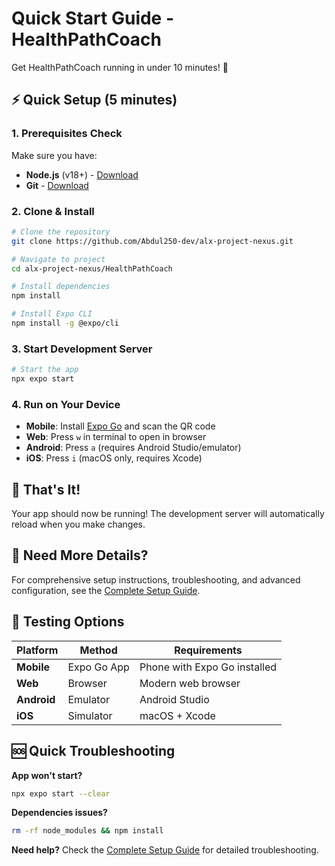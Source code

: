 # Quick Start Guide - HealthPathCoach

Get HealthPathCoach running in under 10 minutes! 🚀

## ⚡ Quick Setup (5 minutes)

### 1. Prerequisites Check
Make sure you have:
- **Node.js** (v18+) - [Download](https://nodejs.org/)
- **Git** - [Download](https://git-scm.com/)

### 2. Clone & Install
```bash
# Clone the repository
git clone https://github.com/Abdul250-dev/alx-project-nexus.git

# Navigate to project
cd alx-project-nexus/HealthPathCoach

# Install dependencies
npm install

# Install Expo CLI
npm install -g @expo/cli
```

### 3. Start Development Server
```bash
# Start the app
npx expo start
```

### 4. Run on Your Device
- **Mobile**: Install [Expo Go](https://expo.dev/client) and scan the QR code
- **Web**: Press `w` in terminal to open in browser
- **Android**: Press `a` (requires Android Studio/emulator)
- **iOS**: Press `i` (macOS only, requires Xcode)

## 🎯 That's It!

Your app should now be running! The development server will automatically reload when you make changes.

## 🔧 Need More Details?

For comprehensive setup instructions, troubleshooting, and advanced configuration, see the [Complete Setup Guide](./SETUP_GUIDE.md).

## 📱 Testing Options

| Platform | Method | Requirements |
|----------|--------|--------------|
| **Mobile** | Expo Go App | Phone with Expo Go installed |
| **Web** | Browser | Modern web browser |
| **Android** | Emulator | Android Studio |
| **iOS** | Simulator | macOS + Xcode |

## 🆘 Quick Troubleshooting

**App won't start?**
```bash
npx expo start --clear
```

**Dependencies issues?**
```bash
rm -rf node_modules && npm install
```

**Need help?** Check the [Complete Setup Guide](./SETUP_GUIDE.md) for detailed troubleshooting.
